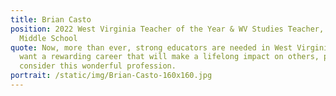 ```yaml
---
title: Brian Casto
position: 2022 West Virginia Teacher of the Year & WV Studies Teacher, Milton
  Middle School
quote: Now, more than ever, strong educators are needed in West Virginia. If you
  want a rewarding career that will make a lifelong impact on others, please
  consider this wonderful profession.
portrait: /static/img/Brian-Casto-160x160.jpg
---
```

